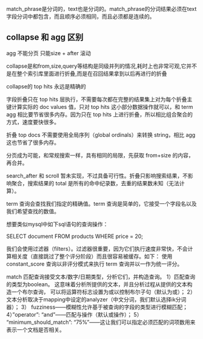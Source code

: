 match_phrase是分词的，text也是分词的。match_phrase的分词结果必须在text字段分词中都包含，而且顺序必须相同，而且必须都是连续的。

## collapse 和 agg 区别

 agg 不能分页 只能size + after 滚动

collapse是和from,size,query等结构是同级并列的情况,耗时上也非常可观,它并不是在整个索引库里面进行折叠,而是在召回结果拿到以后再进行的折叠

collapse的 top hits 永远是精确的

字段折叠只在 top hits 层执行，不需要每次都在完整的结果集上对为每个折叠主键计算实际的 doc values 值，只对 top hits 这小部分数据操作就可以，和 term agg 相比要节省很多内存。因为只在 top hits 上进行折叠，所以相比组合聚合的方式，速度要快很多。



折叠 top docs 不需要使用全局序列（global ordinals）来转换 string，相比 agg 这也节省了很多内存。

分页成为可能，和常规搜索一样，具有相同的局限，先获取 from+size 的内容，再合并。

search_after 和 scroll 暂未实现，不过具备可行性。折叠只影响搜索结果，不影响聚合，搜索结果的 total 是所有的命中纪录数，去重的结果数未知（无法计算）。





term 查询会查找我们指定的精确值。term 查询是简单的，它接受一个字段名以及我们希望查找的数值。

想要类似mysql中如下sql语句的查询操作：

SELECT document FROM products WHERE price = 20;



我们会使用过滤器（filters）。过滤器很重要，因为它们执行速度非常快，不会计算相关度（直接跳过了整个评分阶段）而且很容易被缓存。如下： 使用 constant_score 查询以非评分模式来执行 term 查询并以一作为统一评分。







match  匹配查询接受文本/数字/日期类型，分析它们，并构造查询。
1）匹配查询的类型为boolean。 这意味着分析所提供的文本，并且分析过程从提供的文本构造一个布尔查询，
可以将运算符标志设置为或以控制布尔子句（默认为或）；
2）文本分析取决于mapping中设定的analyzer（中文分词，我们默认选择ik分词器）；
3） fuzziness——模糊性允许基于被查询的字段的类型进行模糊匹配；
4）”operator”: “and”——匹配与操作（默认或操作）；
5） “minimum_should_match”: “75%”——这让我们可以指定必须匹配的词项数用来表示一个文档是否相关。